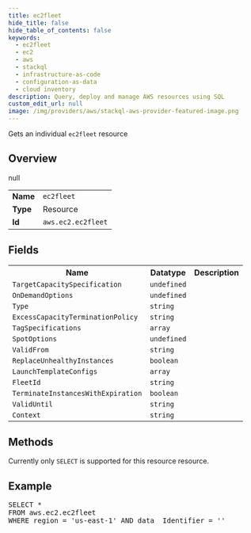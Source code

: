 ```yaml
---
title: ec2fleet
hide_title: false
hide_table_of_contents: false
keywords:
  - ec2fleet
  - ec2
  - aws
  - stackql
  - infrastructure-as-code
  - configuration-as-data
  - cloud inventory
description: Query, deploy and manage AWS resources using SQL
custom_edit_url: null
image: /img/providers/aws/stackql-aws-provider-featured-image.png
---
```

Gets an individual <code>ec2fleet</code> resource

## Overview
<table><tbody>
<tr><td><b>Name</b></td><td><code>ec2fleet</code></td></tr>
<tr><td><b>Type</b></td><td>Resource</td></tr>
null
<tr><td><b>Id</b></td><td><code>aws.ec2.ec2fleet</code></td></tr>
</tbody></table>

## Fields
<table><tbody>
<tr><th>Name</th><th>Datatype</th><th>Description</th></tr>
<tr><td><code>TargetCapacitySpecification</code></td><td><code>undefined</code></td><td></td></tr><tr><td><code>OnDemandOptions</code></td><td><code>undefined</code></td><td></td></tr><tr><td><code>Type</code></td><td><code>string</code></td><td></td></tr><tr><td><code>ExcessCapacityTerminationPolicy</code></td><td><code>string</code></td><td></td></tr><tr><td><code>TagSpecifications</code></td><td><code>array</code></td><td></td></tr><tr><td><code>SpotOptions</code></td><td><code>undefined</code></td><td></td></tr><tr><td><code>ValidFrom</code></td><td><code>string</code></td><td></td></tr><tr><td><code>ReplaceUnhealthyInstances</code></td><td><code>boolean</code></td><td></td></tr><tr><td><code>LaunchTemplateConfigs</code></td><td><code>array</code></td><td></td></tr><tr><td><code>FleetId</code></td><td><code>string</code></td><td></td></tr><tr><td><code>TerminateInstancesWithExpiration</code></td><td><code>boolean</code></td><td></td></tr><tr><td><code>ValidUntil</code></td><td><code>string</code></td><td></td></tr><tr><td><code>Context</code></td><td><code>string</code></td><td></td></tr>
</tbody></table>

## Methods
Currently only <code>SELECT</code> is supported for this resource resource.

## Example
<pre>
SELECT * 
FROM aws.ec2.ec2fleet
WHERE region = 'us-east-1' AND data__Identifier = '<FleetId>'
</pre>
